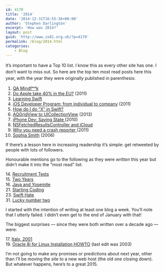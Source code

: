```yaml
---
id: 4170
title: '2014'
date: '2014-12-31T16:55:36+00:00'
author: 'Stephen Darlington'
excerpt: 'How was 2014?'
layout: post
guid: 'http://www.zx81.org.uk/?p=4170'
permalink: /blog/2014.html
categories:
    - Blog
---
```


<span style="line-height: 1.5;">It’s important to have a Top 10 list. I know this as every other site has one. I don’t want to miss out. So here are the top ten most read posts here this year, with the year they were originally published in parenthesis:</span>

1. [QA Mindf\*\*k](http://www.zx81.org.uk/computing/opinion/qa-mindfk.html "QA Mindf**k")
2. [Do Apple take 40% in the EU?](http://www.zx81.org.uk/computing/opinion/do-apple-take-40-in-the-eu.html "Do Apple take 40% in the EU?") (2011)
3. [Learning Swift ](http://www.zx81.org.uk/computing/programming/learning-swift.html "Learning Swift")
4. [iOS Developer Program: from individual to company](http://www.zx81.org.uk/computing/opinion/ios-developer-program-from-individual-to-company.html "iOS Developer Program: from individual to company") (2011)
5. [How do I do “X” in Swift?](http://www.zx81.org.uk/computing/opinion/how-do-i-do-x-in-swift.html "How do I do “X” in Swift?")
6. [AQGridView to UICollectionView](http://www.zx81.org.uk/computing/opinion/aqgridview-to-uicollectionview.html "AQGridView to UICollectionView") (2013)
7. [iPhone Dev: Saving State ](http://www.zx81.org.uk/computing/software/iphone-dev-saving-state.html "iPhone Dev: Saving State")(2010)
8. [NSFetchedResultsController and iCloud](http://www.zx81.org.uk/computing/programming/nsfetchedresultscontroller-and-icloud.html "NSFetchedResultsController and iCloud")
9. [Why you need a crash reporter ](http://www.zx81.org.uk/computing/opinion/why-you-need-a-crash-reporter.html "Why you need a crash reporter")(2011)
10. [Sophia Smith](http://www.zx81.org.uk/photography/sophia-smith.html "Sophia Smith") (2006)

If there’s a lesson here in increasing readership it’s simple: get retweeted by people with lots of followers.

Honourable mentions go to the following as they were *written* this year but didn’t make it into the “most read” list:

14\. [Recruitment Tests](http://www.zx81.org.uk/computing/opinion/recruitment-tests.html "Recruitment Tests")  
15\. [Two Years](http://www.zx81.org.uk/blog/two-years.html "Two Years")  
16\. [Java and Yosemite](http://www.zx81.org.uk/computing/opinion/java-and-yosemite.html "Java and Yosemite")  
21\. [Starting Coding](http://www.zx81.org.uk/computing/opinion/starting-coding.html "Starting Coding")  
23\. [Swift Hate](http://www.zx81.org.uk/computing/opinion/swift-hate.html "Swift Hate")  
31\. [Lucky number two](http://www.zx81.org.uk/blog/lucky-number-two.html "Lucky Number Two")

I started with the intention of writing at least one blog a week. You’ll note that I utterly failed. I didn’t even get to the end of January with that!

The biggest surprises — since they were both written over a decade ago — were:

17\. [Italy, 2001](http://www.zx81.org.uk/travel/italy.html "Italy, 2001")  
19\. [Oracle 8i for Linux Installation HOWTO](http://www.zx81.org.uk/computing/oracle/oracle-howto/oracle-howto.html "Oracle 8i for Linux Installation HOWTO") (last edit was 2003)

I’m not going to make any promises or predictions about next year, other than I’ll be moving the site to a new web host (the old one closing down). But whatever happens, here’s to a great 2015.